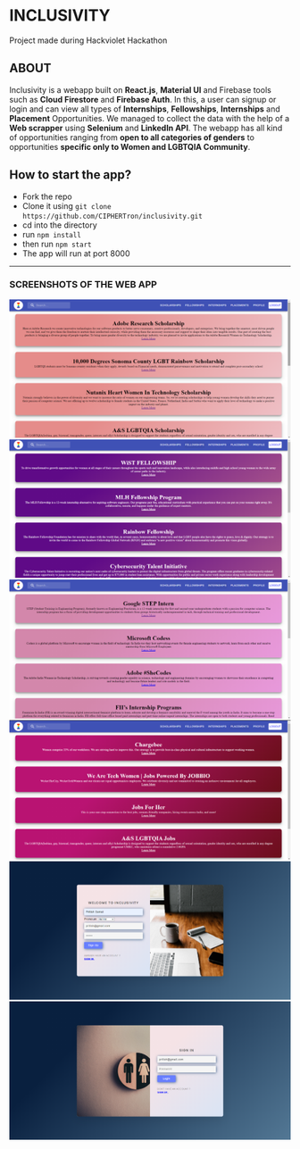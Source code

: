 # **INCLUSIVITY**
Project made during Hackviolet Hackathon

## ABOUT
Inclusivity is a webapp built on **React.js**, **Material UI** and Firebase tools such as **Cloud Firestore** and **Firebase Auth**. In this, a user can signup or login and can view all types of **Internships**, **Fellowships**, **Internships** and **Placement** Opportunities. We managed to collect the data with the help of a **Web scrapper** using **Selenium** and **LinkedIn API**. The webapp has all kind of opportunities ranging from **open to all categories of genders** to opportunities **specific only to Women and LGBTQIA Community**.

## **How to start the app?**
- Fork the repo
- Clone it using `git clone https://github.com/CIPHERTron/inclusivity.git`
- cd into the directory
- run `npm install`
- then run `npm start`
- The app will run at port 8000

<hr>

### **SCREENSHOTS OF THE WEB APP**
![Scholarship Page](./src/assets/images/2.png)
![Fellowship Page](./src/assets/images/3.png)
![Internship Page](./src/assets/images/4.png)
![Job Opportunities Page](./src/assets/images/5.png)
![Signup Page](./src/assets/images/6.png)
![Signup Page](./src/assets/images/1.png)